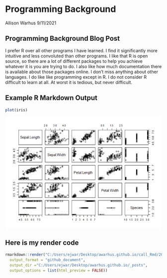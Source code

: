 Programming Background
================
Allison Warhus
9/11/2021

## Programming Background Blog Post

I prefer R over all other programs I have learned. I find it
significantly more intuitive and less convoluted than other programs. I
like that R is open source, so there are a lot of different packages to
help you achieve whatever it is you are trying to do. I also like how
much documentation there is available about those packages online. I
don’t miss anything about other languages. I do like like programming
except in R. I do not consider R difficult to learn at all. At worst it
is tedious, but never difficult.

## Example R Markdown Output

``` r
plot(iris)
```

![](../images/unnamed-chunk-2-1.png)<!-- -->

## Here is my render code

``` r
rmarkdown::render("C:/Users/ejwar/Desktop/awarhus.github.io/call_Rmd/2020-9-11-Programming-Background.Rmd", 
  output_format = "github_document", 
  output_dir ="C:/Users/ejwar/Desktop/awarhus.github.io/_posts",
  output_options = list(html_preview = FALSE))
```
